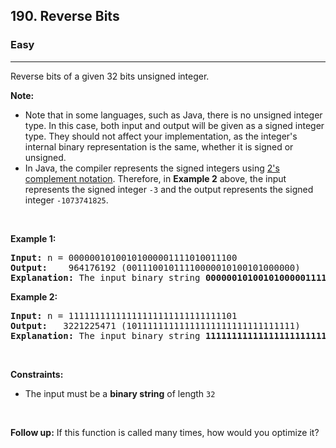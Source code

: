 <h2>190. Reverse Bits</h2><h3>Easy</h3><hr><div style="user-select: auto;"><p style="user-select: auto;">Reverse bits of a given 32 bits unsigned integer.</p>

<p style="user-select: auto;"><strong style="user-select: auto;">Note:</strong></p>

<ul style="user-select: auto;">
	<li style="user-select: auto;">Note that in some languages, such as Java, there is no unsigned integer type. In this case, both input and output will be given as a signed integer type. They should not affect your implementation, as the integer's internal binary representation is the same, whether it is signed or unsigned.</li>
	<li style="user-select: auto;">In Java, the compiler represents the signed integers using <a href="https://en.wikipedia.org/wiki/Two%27s_complement" target="_blank" style="user-select: auto;">2's complement notation</a>. Therefore, in <strong style="user-select: auto;">Example 2</strong> above, the input represents the signed integer <code style="user-select: auto;">-3</code> and the output represents the signed integer <code style="user-select: auto;">-1073741825</code>.</li>
</ul>

<p style="user-select: auto;">&nbsp;</p>
<p style="user-select: auto;"><strong style="user-select: auto;">Example 1:</strong></p>

<pre style="user-select: auto;"><strong style="user-select: auto;">Input:</strong> n = 00000010100101000001111010011100
<strong style="user-select: auto;">Output:</strong>    964176192 (00111001011110000010100101000000)
<strong style="user-select: auto;">Explanation: </strong>The input binary string <strong style="user-select: auto;">00000010100101000001111010011100</strong> represents the unsigned integer 43261596, so return 964176192 which its binary representation is <strong style="user-select: auto;">00111001011110000010100101000000</strong>.
</pre>

<p style="user-select: auto;"><strong style="user-select: auto;">Example 2:</strong></p>

<pre style="user-select: auto;"><strong style="user-select: auto;">Input:</strong> n = 11111111111111111111111111111101
<strong style="user-select: auto;">Output:</strong>   3221225471 (10111111111111111111111111111111)
<strong style="user-select: auto;">Explanation: </strong>The input binary string <strong style="user-select: auto;">11111111111111111111111111111101</strong> represents the unsigned integer 4294967293, so return 3221225471 which its binary representation is <strong style="user-select: auto;">10111111111111111111111111111111</strong>.
</pre>

<p style="user-select: auto;">&nbsp;</p>
<p style="user-select: auto;"><strong style="user-select: auto;">Constraints:</strong></p>

<ul style="user-select: auto;">
	<li style="user-select: auto;">The input must be a <strong style="user-select: auto;">binary string</strong> of length <code style="user-select: auto;">32</code></li>
</ul>

<p style="user-select: auto;">&nbsp;</p>
<p style="user-select: auto;"><strong style="user-select: auto;">Follow up:</strong> If this function is called many times, how would you optimize it?</p>
</div>
